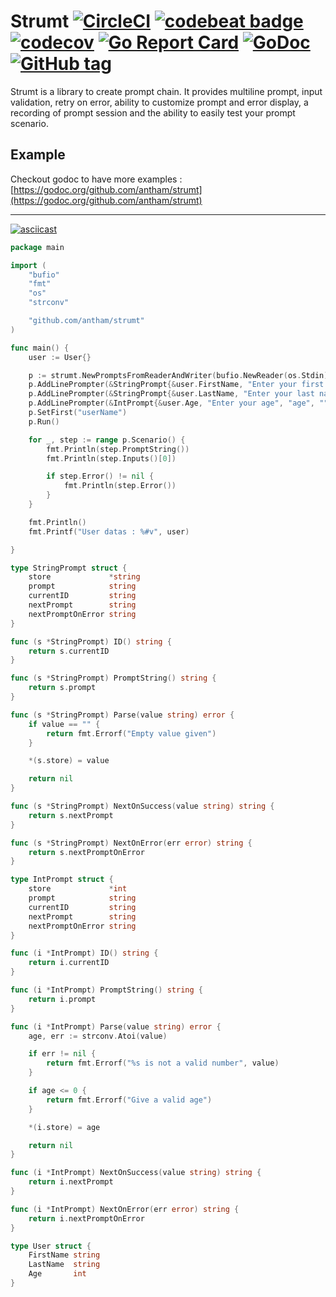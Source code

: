 Strumt [![CircleCI](https://circleci.com/gh/antham/strumt/tree/master.svg?style=svg)](https://circleci.com/gh/antham/strumt/tree/master) [![codebeat badge](https://codebeat.co/badges/b34ccbae-d879-4105-a727-9c9720ec9544)](https://codebeat.co/projects/github-com-antham-strumt-master) [![codecov](https://codecov.io/gh/antham/strumt/branch/master/graph/badge.svg)](https://codecov.io/gh/antham/strumt) [![Go Report Card](https://goreportcard.com/badge/github.com/antham/strumt)](https://goreportcard.com/report/github.com/antham/strumt) [![GoDoc](https://godoc.org/github.com/antham/strumt?status.svg)](http://godoc.org/github.com/antham/strumt) [![GitHub tag](https://img.shields.io/github/tag/expressjs/express.svg?style=plastic)]()
=======

Strumt is a library to create prompt chain. It provides multiline prompt, input validation, retry on error, ability to customize prompt and error display, a recording of prompt session and the ability to easily test your prompt scenario.

## Example

Checkout godoc to have more examples : [https://godoc.org/github.com/antham/strumt](https://godoc.org/github.com/antham/strumt)

---

[![asciicast](https://asciinema.org/a/126121.png)](https://asciinema.org/a/126121)

```go
package main

import (
    "bufio"
    "fmt"
    "os"
    "strconv"

    "github.com/antham/strumt"
)

func main() {
    user := User{}

    p := strumt.NewPromptsFromReaderAndWriter(bufio.NewReader(os.Stdin), os.Stdout)
    p.AddLinePrompter(&StringPrompt{&user.FirstName, "Enter your first name", "userName", "lastName", "userName"})
    p.AddLinePrompter(&StringPrompt{&user.LastName, "Enter your last name", "lastName", "age", "lastName"})
    p.AddLinePrompter(&IntPrompt{&user.Age, "Enter your age", "age", "", "age"})
    p.SetFirst("userName")
    p.Run()

    for _, step := range p.Scenario() {
        fmt.Println(step.PromptString())
        fmt.Println(step.Inputs()[0])

        if step.Error() != nil {
            fmt.Println(step.Error())
        }
    }

    fmt.Println()
    fmt.Printf("User datas : %#v", user)

}

type StringPrompt struct {
    store             *string
    prompt            string
    currentID         string
    nextPrompt        string
    nextPromptOnError string
}

func (s *StringPrompt) ID() string {
	return s.currentID
}

func (s *StringPrompt) PromptString() string {
    return s.prompt
}

func (s *StringPrompt) Parse(value string) error {
    if value == "" {
        return fmt.Errorf("Empty value given")
    }

    *(s.store) = value

    return nil
}

func (s *StringPrompt) NextOnSuccess(value string) string {
    return s.nextPrompt
}

func (s *StringPrompt) NextOnError(err error) string {
    return s.nextPromptOnError
}

type IntPrompt struct {
    store             *int
    prompt            string
    currentID         string
    nextPrompt        string
    nextPromptOnError string
}

func (i *IntPrompt) ID() string {
	return i.currentID
}

func (i *IntPrompt) PromptString() string {
    return i.prompt
}

func (i *IntPrompt) Parse(value string) error {
    age, err := strconv.Atoi(value)

    if err != nil {
        return fmt.Errorf("%s is not a valid number", value)
    }

    if age <= 0 {
        return fmt.Errorf("Give a valid age")
    }

    *(i.store) = age

    return nil
}

func (i *IntPrompt) NextOnSuccess(value string) string {
    return i.nextPrompt
}

func (i *IntPrompt) NextOnError(err error) string {
    return i.nextPromptOnError
}

type User struct {
    FirstName string
    LastName  string
    Age       int
}
```
